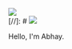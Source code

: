 
[![](http://hits.dwyl.com/abhaykumartomer/abhaykumartomer.github.io.svg)](http://hits.dwyl.com/abhaykumartomer/abhaykumartomer.github.io)
<br>
[//]: # ![](https://komarev.com/ghpvc/?username=abhaykumartomer-github-username&label=PROFILE+VIEWS)

Hello, I'm Abhay.

